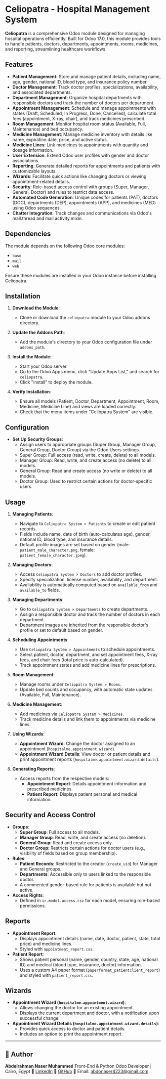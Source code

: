# Celiopatra - Hospital Management System

**Celiopatra** is a comprehensive Odoo module designed for managing hospital operations efficiently. Built for Odoo 17.0, this module provides tools to handle patients, doctors, departments, appointments, rooms, medicines, and reporting, streamlining healthcare workflows.

## Features

- **Patient Management**: Store and manage patient details, including name, age, gender, national ID, blood type, and insurance policy number.
- **Doctor Management**: Track doctor profiles, specializations, availability, and associated departments.
- **Department Management**: Organize hospital departments with responsible doctors and track the number of doctors per department.
- **Appointment Management**: Schedule and manage appointments with states (Draft, Scheduled, In Progress, Done, Cancelled), calculate total fees (appointment, X-ray, chair), and track medicines prescribed.
- **Room Management**: Monitor hospital room status (Available, Full, Maintenance) and bed occupancy.
- **Medicine Management**: Manage medicine inventory with details like name, expiration date, price, and active status.
- **Medicine Lines**: Link medicines to appointments with quantity and dosage information.
- **User Extension**: Extend Odoo user profiles with gender and doctor associations.
- **Reporting**: Generate detailed reports for appointments and patients with customizable layouts.
- **Wizards**: Facilitate quick actions like changing doctors or viewing appointment-related details.
- **Security**: Role-based access control with groups (Super, Manager, General, Doctor) and rules to restrict data access.
- **Automated Code Generation**: Unique codes for patients (PAT), doctors (DOC), departments (DEP), appointments (APP), and medicines (MED) using Odoo sequences.
- **Chatter Integration**: Track changes and communications via Odoo's mail.thread and mail.activity.mixin.

## Dependencies

The module depends on the following Odoo core modules:

- `base`
- `mail`
- `web`

Ensure these modules are installed in your Odoo instance before installing Celiopatra.

## Installation

1. **Download the Module**:

   - Clone or download the `celiopatra` module to your Odoo addons directory.

2. **Update the Addons Path**:

   - Add the module's directory to your Odoo configuration file under `addons_path`.

3. **Install the Module**:

   - Start your Odoo server.
   - Go to the Odoo Apps menu, click "Update Apps List," and search for `celiopatra`.
   - Click "Install" to deploy the module.

4. **Verify Installation**:
   - Ensure all models (Patient, Doctor, Department, Appointment, Room, Medicine, Medicine Line) and views are loaded correctly.
   - Check that the menu items under "Celiopatra System" are visible.

## Configuration

- **Set Up Security Groups**:
  - Assign users to appropriate groups (Super Group, Manager Group, General Group, Doctor Group) via the Odoo Users settings.
  - Super Group: Full access (read, write, create, delete) to all models.
  - Manager Group: Read, write, and create access (no delete) to all models.
  - General Group: Read and create access (no write or delete) to all models.
  - Doctor Group: Used to restrict certain actions for doctor-specific users.

## Usage

1. **Managing Patients**:

   - Navigate to `Celiopatra System > Patients` to create or edit patient records.
   - Fields include name, date of birth (auto-calculates age), gender, national ID, blood type, and insurance details.
   - Default profile images are set based on gender (male: `patient_male_character.png`, female: `patient_female_character.jpeg`).

2. **Managing Doctors**:

   - Access `Celiopatra System > Doctors` to add doctor profiles.
   - Specify specialization, license number, availability, and department.
   - Availability is automatically computed based on `available_from` and `available_to` fields.

3. **Managing Departments**:

   - Go to `Celiopatra System > Departments` to create departments.
   - Assign a responsible doctor and track the number of doctors in each department.
   - Department images are inherited from the responsible doctor's profile or set to default based on gender.

4. **Scheduling Appointments**:

   - Use `Celiopatra System > Appointments` to schedule appointments.
   - Select patient, doctor, department, and set appointment fees, X-ray fees, and chair fees (total price is auto-calculated).
   - Track appointment states and add medicine lines for prescriptions.

5. **Room Management**:

   - Manage rooms under `Celiopatra System > Rooms`.
   - Update bed counts and occupancy, with automatic state updates (Available, Full, Maintenance).

6. **Medicine Management**:

   - Add medicines via `Celiopatra System > Medicines`.
   - Track medicine details and link them to appointments via medicine lines.

7. **Using Wizards**:

   - **Appointment Wizard**: Change the doctor assigned to an appointment (`hospitalme.appointment.wizard`).
   - **Appointment Wizard Details**: View doctor or patient details and print appointment reports (`hospitalme.appointment.wizard.details`).

8. **Generating Reports**:
   - Access reports from the respective models:
     - **Appointment Report**: Details appointment information and prescribed medicines.
     - **Patient Report**: Displays patient personal and medical information.

## Security and Access Control

- **Groups**:
  - **Super Group**: Full access to all models.
  - **Manager Group**: Read, write, and create access (no deletion).
  - **General Group**: Read and create access only.
  - **Doctor Group**: Restricts certain actions for doctor users (e.g., visibility of fields based on group membership).
- **Rules**:
  - **Patient Records**: Restricted to the creator (`create_uid`) for Manager and General groups.
  - **Departments**: Accessible only to users linked to the responsible doctor.
  - A commented gender-based rule for patients is available but not active.
- **Access Rights**:
  - Defined in `ir.model.access.csv` for each model, ensuring role-based permissions.

## Reports

- **Appointment Report**:
  - Displays appointment details (name, date, doctor, patient, state, total price) and medicine lines.
  - Styled with `appointment_report.css`.
- **Patient Report**:
  - Shows patient personal (name, gender, country, state, age, national ID) and medical (blood type, insurance, doctor) information.
  - Uses a custom A4 paper format (`paperformat_patientclient_report`) and styled with `patient_report.css`.

## Wizards

- **Appointment Wizard (`hospitalme.appointment.wizard`)**:
  - Allows changing the doctor for an existing appointment.
  - Displays the current department and doctor, with a notification upon successful change.
- **Appointment Wizard Details (`hospitalme.appointment.wizard.details`)**:
  - Provides quick access to doctor and patient details.
  - Includes an option to print the appointment report.

---

## 👤 Author

**Abdelrahman Naser Muhammed**
Front-End & Python Odoo Developer | Cairo, Egypt
📍 [LinkedIn](https://www.linkedin.com/in/abdelrahman-naser-muhammed)
📂 [GitHub](https://github.com/abdonaser)
📧 Email: [abdonaser4223@gmail.com](mailto:abdonaser4223@gmail.com)
